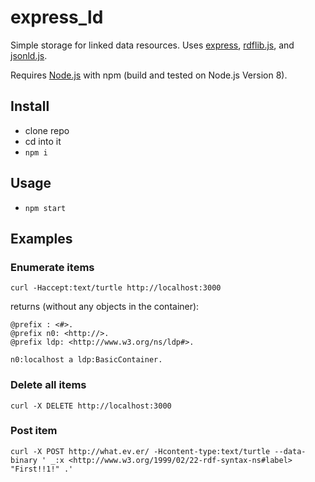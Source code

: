 # express_ld
Simple storage for linked data resources. Uses [express](http://expressjs.com), [rdflib.js](https://github.com/linkeddata/rdflib.js), and [jsonld.js](https://github.com/digitalbazaar/jsonld.js/).

Requires [Node.js](https://nodejs.org/en/download/) with npm (build and tested on Node.js Version 8).

## Install
- clone repo
- cd into it
- `npm i`

## Usage
- `npm start`

## Examples
### Enumerate items
`curl -Haccept:text/turtle http://localhost:3000`

returns (without any objects in the container):

    @prefix : <#>.
    @prefix n0: <http://>.
    @prefix ldp: <http://www.w3.org/ns/ldp#>.

    n0:localhost a ldp:BasicContainer.

### Delete all items
`curl -X DELETE http://localhost:3000`

### Post item
`curl -X POST http://what.ev.er/ -Hcontent-type:text/turtle --data-binary ' _:x <http://www.w3.org/1999/02/22-rdf-syntax-ns#label> "First!!1!" .'`